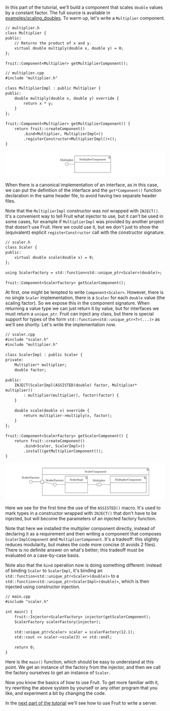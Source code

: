 
In this part of the tutorial, we'll build a component that scales `double` values by a constant factor. The full source
is available in [examples/scaling_doubles](https://github.com/google/fruit/tree/master/examples/scaling_doubles).
To warm up, let's write a `Multiplier` component.

    // multiplier.h
    class Multiplier {
    public:
        // Returns the product of x and y.
        virtual double multiply(double x, double y) = 0;
    };
    
    fruit::Component<Multiplier> getMultiplierComponent();

<div />

    // multiplier.cpp
    #include "multiplier.h"
    
    class MultiplierImpl : public Multiplier {
    public:
        double multiply(double x, double y) override {
            return x * y;
        }
    };
    
    fruit::Component<Multiplier> getMultiplierComponent() {
        return fruit::createComponent()
            .bind<Multiplier, MultiplierImpl>()
            .registerConstructor<MultiplierImpl()>();
    }

<p align="center">
    <img src="multiplier.png">
</p>

When there is a canonical implementation of an interface, as in this case, we can put the definition of the interface
and the `get*Component()` function declaration in the same header file, to avoid having two separate header files.

Note that the `MultiplierImpl` constructor was _not_ wrapped with `INJECT()`. It's a convenient way to tell Fruit what
injector to use, but it can't be used in some cases, for example if `MultiplierImpl` was provided by another project
that doesn't use Fruit. Here we could use it, but we don't just to show the (equivalent) explicit `registerConstructor`
call with the constructor signature.

    // scaler.h
    class Scaler {
    public:
        virtual double scale(double x) = 0;
    };
    
    using ScalerFactory = std::function<std::unique_ptr<Scaler>(double)>;
    
    fruit::Component<ScalerFactory> getScalerComponent();

At first, one might be tempted to write `Component<Scaler>`. However, there is no single `Scaler` implementation, there
is a `Scaler` for each `double` value (the scaling factor). So we expose this in the component signature. When returning
a value type we can just return it by value, but for interfaces we must return a `unique_ptr`. Fruit can inject any
class, but there is special support for types of the form `std::function<std::unique_ptr<T>(...)>` as we'll see shortly.
Let's write the implementation now.

    // scaler.cpp
    #include "scaler.h"
    #include "multiplier.h"
    
    class ScalerImpl : public Scaler {
    private:
        Multiplier* multiplier;
        double factor;

    public:
        INJECT(ScalerImpl(ASSISTED(double) factor, Multiplier* multiplier))
            : multiplier(multiplier), factor(factor) {
        }
    
        double scale(double x) override {
            return multiplier->multiply(x, factor);
        }
    };
    
    fruit::Component<ScalerFactory> getScalerComponent() {
        return fruit::createComponent()
            .bind<Scaler, ScalerImpl>()
            .install(getMultiplierComponent());
    }

<p align="center">
    <img src="scaler.png">
</p>

Here we see for the first time the use of the `ASSISTED()` macro. It's used to mark types in a constructor wrapped with
`INJECT()` that don't have to be injected, but will become the parameters of an injected factory function.

Note that here we installed the multiplier component directly, instead of declaring it as a requirement and then writing
a component that composes `ScalerImplComponent` and `MultiplierComponent`. It's a tradeoff: this slightly reduces
modularity, but makes the code more concise (it avoids 2 files). There is no definite answer on what's better; this
tradeoff must be evaluated on a case-by-case basis.

Note also that the `bind` operation now is doing something different: instead of binding `Scaler` to `ScalerImpl`, it's
binding an `std::function<std::unique_ptr<Scaler>(double)>` to a `std::function<std::unique_ptr<ScalerImpl>(double)>`,
which is then injected using constructor injection.

    // main.cpp
    #include "scaler.h"
    
    int main() {
        fruit::Injector<ScalerFactory> injector(getScalerComponent);
        ScalerFactory scalerFactory(injector);
        
        std::unique_ptr<Scaler> scaler = scalerFactory(12.1);
        std::cout << scaler->scale(3) << std::endl;
    
        return 0;
    }

Here is the `main()` function, which should be easy to understand at this point. We get an instance of the factory from
the injector, and then we call the factory ourselves to get an instance of `Scaler`.

Now you know the basics of how to use Fruit. To get more familiar with it, try rewriting the above system by yourself or
any other program that you like, and experiment a bit by changing the code.

In the [next part of the tutorial](https://github.com/google/fruit/wiki/tutorial:-server) we'll see how to use Fruit to
write a server.
